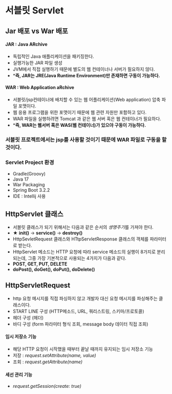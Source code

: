 # 서블릿 Servlet

## Jar 배포 vs War 배포
#### JAR : Java ARchive
- 독립적인 Java 애플리케이션을 패키징한다.
- 실행가능한 JAR 파일 생성
- JVM에서 직접 실행하기 때문에 별도의 웹 컨테이너나 서버가 필요하지 않다.
- ***즉, JAR는 JRE(Java Runtime Environment)만 존재하면 구동이 가능하다.**
#### WAR : Web Application aRchive
- 서블릿/jsp컨테이너에 배치할 수 있는 웹 어플리케이션(Web application) 압축 파일 포맷이다.
- 웹 응용 프로그램을 위한 포맷이기 때문에 웹 관련 자원만 포함하고 있다.
- WAR 파일을 실행하려면 Tomcat 과 같은 웹 서버 혹은 웹 컨테이너가 필요하다.
- ***즉, WAR는 웹서버 혹은 WAS(웹 컨테이너)가 있으야 구동이 가능하다.**

### 서블릿 프로젝트에서는 jsp를 사용할 것이기 때문에 WAR 파일로 구동을 할 것이다.
### Servlet Project 환경
- Gradle(Groovy)
- Java 17
- War Packaging
- Spring Boot 3.2.2
- IDE : Intellij 사용

## HttpServlet 클래스
- 서블릿 클래스가 되기 위해서는 다음과 같은 순서의 *생명주기*를 가져야 한다.
- ★ **init()** -> **service()** -> **destroy()**
- HttpSevletRequest 클래스와 HTtpServletResponse 클래스의 객체를 파라미터로 받는다.
- HttpServlet 메소드는 HTTP 요청에 따라 service 메소드의 실행이 8가지로 분리되는데, 그중 가장 기본적으로 사용되는 4가지가 다음과 같다.
- **POST, GET, PUT, DELETE**
- **doPost(), doGet(), doPut(), doDelete()**

## HttpServletRequest
- http 요청 메시지를 직접 파싱하지 않고 개발자 대신 요청 메시지를 파싱해주는 클래스이다.
- START LINE 구성 (HTTP메소드, URL, 쿼리스트링, 스키마/프로토콜)
- 헤더 구성 (헤더)
- 바디 구성 (form 파라미터 형식 조회, message body 데이터 직접 조회)
#### 임시 저장소 기능
- 해당 HTTP 요청이 시작했을 때부터 끝날 때까지 유지되는 임시 저장소 기능
- 저장 : *request.setAttribute(name, value)*
- 조회 : *request.getAttribute(name)*
#### 세선 관리 기능
- *request.getSession(create: true)*

